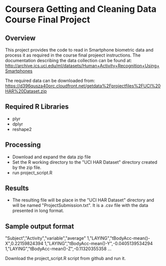 # Coursera Getting and Cleaning Data Course Final Project

## Overview
This project provides the code to read in Smartphone biometric data and process it as required in the course final projeect instructions.   The documentation describing the data collection can be found at:
http://archive.ics.uci.edu/ml/datasets/Human+Activity+Recognition+Using+Smartphones 

The required data can be downloaded from:
https://d396qusza40orc.cloudfront.net/getdata%2Fprojectfiles%2FUCI%20HAR%20Dataset.zip 

## Required R Libraries
* plyr
* dplyr
* reshape2

## Processing
* Download and expand the data zip file
* Set the R working directory to the "UCI HAR Dataset" directory created by the zip file.
* run project_script.R

## Results
* The resulting file will be place in the "UCI HAR Dataset" directory and will be named "ProjectSubmission.txt".   It is a .csv file with the data presented in long format.

## Sample output format

"Subject","Activity","variable","average"
1,"LAYING","tBodyAcc-mean()-X",0.22159824394
1,"LAYING","tBodyAcc-mean()-Y",-0.0405139534294
1,"LAYING","tBodyAcc-mean()-Z",-0.11320355358
...

Download the project_script.R script from github and run it.
